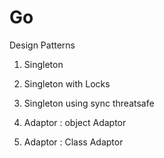 # Go
Design Patterns

1. Singleton 
2. Singleton with Locks
3. Singleton using sync threatsafe

4. Adaptor : object Adaptor
5. Adaptor : Class Adaptor
